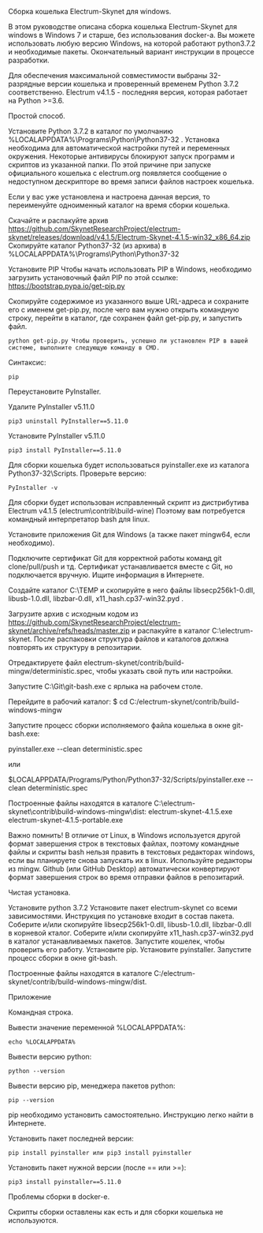 

Сборка кошелька Electrum-Skynet для windows.

В этом руководстве описана сборка кошелька Electrum-Skynet для windows в Windows 7 и старше, без использования docker-a. Вы можете использовать любую версию Windows, на которой работают python3.7.2 и необходимые пакеты. Окончательный вариант инструкции в процессе разработки.

Для обеспечения максимальной совместимости выбраны 32-разрядные версии кошелька и проверенный временем Python 3.7.2 соответственно. Electrum v4.1.5 - последняя версия, которая работает на Python >=3.6.

Простой способ.

Установите Python 3.7.2 в каталог по умолчанию %LOCALAPPDATA%\Programs\Python\Python37-32 . Установка необходима для автоматической настройки путей и переменных окружения. Некоторые антивирусы блокируют запуск программ и скриптов из указанной папки. По этой причине при запуске официального кошелька с electrum.org появляется сообщение о недоступном дескрипторе во время записи файлов настроек кошелька.

Если у вас уже установлена и настроена данная версия, то переименуйте одноименный каталог на время сборки кошелька.

Скачайте и распакуйте архив https://github.com/SkynetResearchProject/electrum-skynet/releases/download/v4.1.5/Electrum-Skynet-4.1.5-win32_x86_64.zip Скопируйте каталог Python37-32 (из архива) в %LOCALAPPDATA%\Programs\Python\Python37-32

Установите PIP Чтобы начать использовать PIP в Windows, необходимо загрузить установочный файл PIP по этой ссылке: https://bootstrap.pypa.io/get-pip.py

Скопируйте содержимое из указанного выше URL-адреса и сохраните его с именем get-pip.py, после чего вам нужно открыть командную строку, перейти в каталог, где сохранен файл get-pip.py, и запустить файл.

    python get-pip.py Чтобы проверить, успешно ли установлен PIP в вашей системе, выполните следующую команду в CMD.

Синтаксис:

    pip

Переустановите PyInstaller.

Удалите PyInstaller v5.11.0

    pip3 uninstall PyInstaller==5.11.0

Установите PyInstaller v5.11.0

    pip3 install PyInstaller==5.11.0

Для сборки кошелька будет использоваться pyinstaller.exe из каталога Python37-32\Scripts. Проверьте версию:

    PyInstaller -v

Для сборки будет использован исправленный скрипт из дистрибутива Electrum v4.1.5 (electrum\contrib\build-wine) Поэтому вам потребуется командный интерпретатор bash для linux.

Установите приложения Git для Windows (а также пакет mingw64, если необходимо).

Подключите сертификат Git для корректной работы команд git clone/pull/push и тд. Сертификат устанавливается вместе с Git, но подключается вручную. Ищите информация в Интернете.

Создайте каталог C:\TEMP и скопируйте в него файлы libsecp256k1-0.dll, libusb-1.0.dll, libzbar-0.dll, x11_hash.cp37-win32.pyd .

Загрузите архив с исходным кодом из https://github.com/SkynetResearchProject/electrum-skynet/archive/refs/heads/master.zip и распакуйте в каталог C:\electrum-skynet. После распаковки структура файлов и каталогов должна повторять их структуру в репозитарии.

Отредактируете файл electrum-skynet/contrib/build-mingw/deterministic.spec, чтобы указать свой путь или настройки.

Запустите C:\Git\git-bash.exe с ярлыка на рабочем столе.

Перейдите в рабочий каталог: $ cd C:/electrum-skynet/contrib/build-windows-mingw

Запустите процесс сборки исполняемого файла кошелька в окне git-bash.exe:

pyinstaller.exe --clean deterministic.spec

или

$LOCALAPPDATA/Programs/Python/Python37-32/Scripts/pyinstaller.exe --clean deterministic.spec

Построенные файлы находятся в каталоге C:\electrum-skynet\contrib\build-windows-mingw\dist: electrum-skynet-4.1.5.exe electrum-skynet-4.1.5-portable.exe

Важно помнить! В отличие от Linux, в Windows используется другой формат завершения строк в текстовых файлах, поэтому командные файлы и скрипты bash нельзя править в текстовых редакторах windows, если вы планируете снова запускать их в linux. Используйте редакторы из mingw. Github (или GitHub Desktop) автоматически конвертируют формат завершения строк во время отправки файлов в репозитарий.

Чистая установка.

Установите python 3.7.2 Установите пакет electrum-skynet со всеми зависимостями. Инструкция по установке входит в состав пакета. Соберите и/или скопируйте libsecp256k1-0.dll, libusb-1.0.dll, libzbar-0.dll в корневой кталог. Соберите и/или скопируйте x11_hash.cp37-win32.pyd в каталог устанавливаемых пакетов. Запустите кошелек, чтобы проверить его работу. Установите pip. Установите pyinstaller. Запустите процесс сборки в окне git-bash.

Построенные файлы находятся в каталоге C:/electrum-skynet/contrib/build-windows-mingw/dist.

Приложение

Командная строка.

Вывести значение переменной %LOCALAPPDATA%:

    echo %LOCALAPPDATA%

Вывести версию python:

    python --version

Вывести версию pip, менеджера пакетов python:

    pip --version

pip необходимо установить самостоятельно. Инструкцию легко найти в Интернете.

Установить пакет последней версии:

    pip install pyinstaller или pip3 install pyinstaller

Установить пакет нужной версии (после == или >=):

    pip3 install pyinstaller==5.11.0

Проблемы сборки в docker-e.

Скрипты сборки оставлены как есть и для сборки кошелька не используются.

